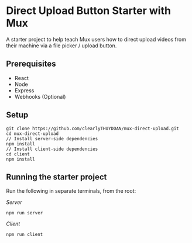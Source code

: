 # Direct Upload Button Starter with Mux

A starter project to help teach Mux users how to direct upload videos from their machine via a file picker / upload button.

## Prerequisites
- React
- Node
- Express
- Webhooks (Optional)

## Setup
```
git clone https://github.com/clearlyTHUYDOAN/mux-direct-upload.git
cd mux-direct-upload
// Install server-side dependencies
npm install
// Install client-side dependencies
cd client
npm install
```

## Running the starter project

Run the following in separate terminals, from the root:

*Server*
```
npm run server
```

*Client*
```
npm run client
```
